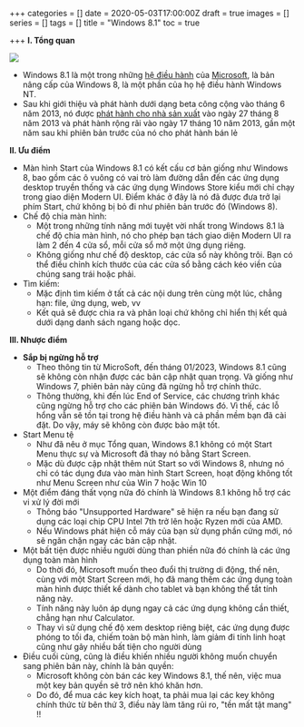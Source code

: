 +++
categories = []
date = 2020-05-03T17:00:00Z
draft = true
images = []
series = []
tags = []
title = "Windows 8.1"
toc = true

+++
**I. Tổng quan**

![](/uploads/Windows_8.1_Start_screen.jpg)

* Windows 8.1 là một trong những [hệ điều hành](https://vi.wikipedia.org/wiki/H%E1%BB%87_%C4%91i%E1%BB%81u_h%C3%A0nh) của [Microsoft](https://vi.wikipedia.org/wiki/Microsoft), là bản nâng cấp của Windows 8, là một phần của họ hệ điều hành Windows NT.
* Sau khi giới thiệu và phát hành dưới dạng beta công cộng vào tháng 6 năm 2013, nó được [phát hành cho nhà sản xuất](https://vi.wikipedia.org/wiki/V%C3%B2ng_%C4%91%E1%BB%9Di_ph%C3%A1t_h%C3%A0nh_ph%E1%BA%A7n_m%E1%BB%81m#RTM) vào ngày 27 tháng 8 năm 2013 và phát hành rộng rãi vào ngày 17 tháng 10 năm 2013, gần một năm sau khi phiên bản trước của nó cho phát hành bán lẻ

**II. Ưu điểm**

* Màn hình Start của Windows 8.1 có kết cấu cơ bản giống như Windows 8, bao gồm các ô vuông có vai trò làm đường dẫn đến các ứng dụng desktop truyền thống và các ứng dụng Windows Store kiểu mới chỉ chạy trong giao diện Modern UI. Điểm khác ở đây là nó đã được đưa trở lại phím Start, chứ không bị bỏ đi như phiên bản trước đó (Windows 8).
* Chế độ chia màn hình:
  * Một trong những tính năng mới tuyệt vời nhất trong Windows 8.1 là chế độ chia màn hình, nó cho phép bạn tách giao diện Modern UI ra làm 2 đến 4 cửa sổ, mỗi cửa sổ mở một ứng dụng riêng.
  * Không giống như chế độ desktop, các cửa sổ này không trôi. Bạn có thể điều chỉnh kích thước của các cửa sổ bằng cách kéo viền của chúng sang trái hoặc phải.
* Tìm kiếm:
  * Mặc định tìm kiếm ở tất cả các nội dung trên cùng một lúc, chẳng hạn: file, ứng dụng, web, vv
  * Kết quả sẽ được chia ra và phân loại chứ không chỉ hiển thị kết quả dưới dạng danh sách ngang hoặc dọc.

**III. Nhược điểm**

* **Sắp bị ngừng hỗ trợ**
  * Theo thông tin từ MicroSoft, đến tháng 01/2023, Windows 8.1 cũng sẽ không còn nhận được các bản cập nhật quan trọng. Và giống như Windows 7, phiên bản này cũng đã ngừng hỗ trợ chính thức.
  * Thông thường, khi đến lúc End of Service, các chương trình khác cũng ngừng hỗ trợ cho các phiên bản Windows đó. Vì thế, các lỗ hổng vẫn sẽ tồn tại trong hệ điều hành và cả phần mềm bạn đã cài đặt. Do vậy, máy sẽ không còn được bảo mật tốt.
* Start Menu tệ
  * Như đã nêu ở mục Tổng quan, Windows 8.1 không có một Start Menu thực sự và Microsoft đã thay nó bằng Start Screen.
  * Mặc dù được cập nhật thêm nút Start so với Windows 8, nhưng nó chỉ có tác dụng đưa vào màn hình Start Screen, hoạt động không tốt như Menu Screen như của Win 7 hoặc Win 10
* Một điểm đáng thất vọng nữa đó chính là Windows 8.1 không hỗ trợ các vi xử lý đời mới
  * Thông báo "Unsupported Hardware" sẽ hiện ra nếu bạn đang sử dụng các loại chip CPU Intel 7th trở lên hoặc Ryzen mới của AMD.
  * Nếu Windows phát hiện cỗ máy của bạn sử dụng phần cứng mới, nó sẽ ngăn chặn ngay các bản cập nhật.
* Một bất tiện được nhiều người dùng than phiền nữa đó chính là các ứng dụng toàn màn hình
  * Do thời đó, Microsoft muốn theo đuổi thị trường di động, thế nên, cùng với một Start Screen mới, họ đã mang thêm các ứng dụng toàn màn hình được thiết kế dành cho tablet và bạn không thể tắt tính năng này.
  * Tính năng này luôn áp dụng ngay cả các ứng dụng không cần thiết, chẳng hạn như Calculator.
  * Thay vì sử dụng chế độ xem desktop riêng biệt, các ứng dụng được phóng to tối đa, chiếm toàn bộ màn hình, làm giảm đi tính linh hoạt cũng như gây nhiều bất tiện cho người dùng
* Điều cuối cùng, cũng là điều khiến nhiều người không muốn chuyển sang phiên bản này, chính là bản quyền:
  * Microsoft không còn bán các key Windows 8.1, thế nên, việc mua một key bản quyền sẽ trở nên khó khăn hơn.
  * Do đó, để mua các key kích hoạt, ta phải mua lại các key không chính thức từ bên thứ 3, điều này làm tăng rủi ro, "tền mất tật mang" !!